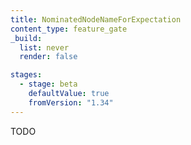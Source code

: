 ```yaml
---
title: NominatedNodeNameForExpectation
content_type: feature_gate
_build:
  list: never
  render: false

stages:
  - stage: beta
    defaultValue: true
    fromVersion: "1.34"
---
```


TODO
